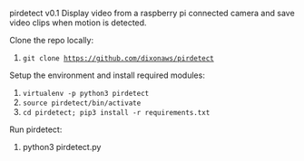pirdetect v0.1
Display video from a raspberry pi connected camera and save video clips when motion is detected.

Clone the repo locally:
1. <code>git clone https://github.com/dixonaws/pirdetect</code>

Setup the environment and install required modules:
1. <code>virtualenv -p python3 pirdetect</code>
2. <code>source pirdetect/bin/activate</code>
3. <code>cd pirdetect; pip3 install -r requirements.txt</code>

Run pirdetect:
1. python3 pirdetect.py



